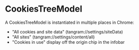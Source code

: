 # CookiesTreeModel

A CookiesTreeModel is instantiated in multiple places in Chrome:

* "All cookies and site data" (tangram://settings/siteData)
* "All sites" (tangram://settings/content/all)
* "Cookies in use" display off the origin chip in the infobar

